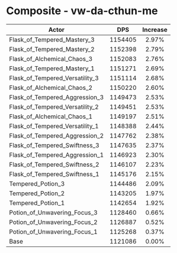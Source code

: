 # Composite - vw-da-cthun-me
| Actor | DPS | Increase |
|---|:---:|:---:|
|Flask_of_Tempered_Mastery_3|1154405|2.97%|
|Flask_of_Tempered_Mastery_2|1152398|2.79%|
|Flask_of_Alchemical_Chaos_3|1152083|2.76%|
|Flask_of_Tempered_Mastery_1|1151271|2.69%|
|Flask_of_Tempered_Versatility_3|1151114|2.68%|
|Flask_of_Alchemical_Chaos_2|1150220|2.60%|
|Flask_of_Tempered_Aggression_3|1149473|2.53%|
|Flask_of_Tempered_Versatility_2|1149451|2.53%|
|Flask_of_Alchemical_Chaos_1|1149197|2.51%|
|Flask_of_Tempered_Versatility_1|1148388|2.44%|
|Flask_of_Tempered_Aggression_2|1147762|2.38%|
|Flask_of_Tempered_Swiftness_3|1147635|2.37%|
|Flask_of_Tempered_Aggression_1|1146923|2.30%|
|Flask_of_Tempered_Swiftness_2|1146107|2.23%|
|Flask_of_Tempered_Swiftness_1|1145176|2.15%|
|Tempered_Potion_3|1144486|2.09%|
|Tempered_Potion_2|1143205|1.97%|
|Tempered_Potion_1|1142654|1.92%|
|Potion_of_Unwavering_Focus_3|1128460|0.66%|
|Potion_of_Unwavering_Focus_2|1126887|0.52%|
|Potion_of_Unwavering_Focus_1|1125268|0.37%|
|Base|1121086|0.00%|
